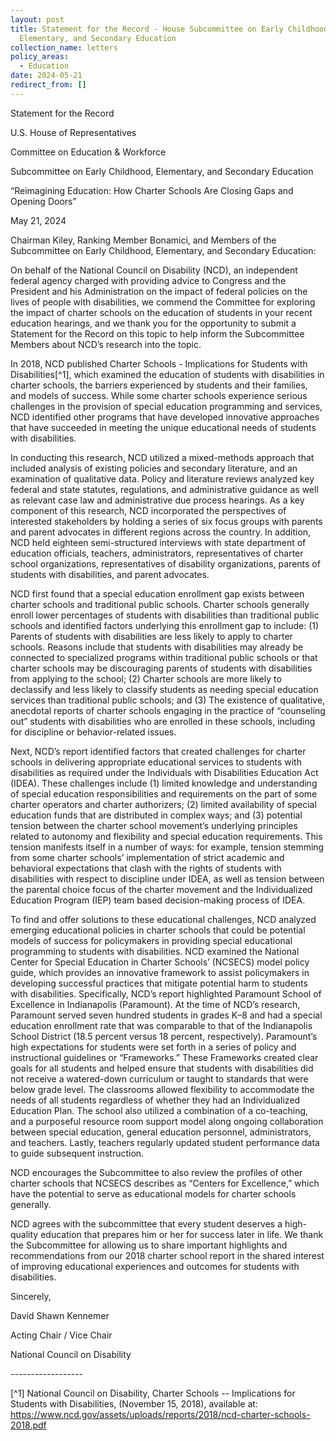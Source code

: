 ```yaml
---
layout: post
title: Statement for the Record - House Subcommittee on Early Childhood,
  Elementary, and Secondary Education
collection_name: letters
policy_areas:
  - Education
date: 2024-05-21
redirect_from: []
---
```

Statement for the Record

U.S. House of Representatives

Committee on Education & Workforce

Subcommittee on Early Childhood, Elementary, and Secondary Education 

“Reimagining Education: How Charter Schools Are Closing Gaps and Opening Doors”

May 21, 2024

Chairman Kiley, Ranking Member Bonamici, and Members of the Subcommittee on Early Childhood, Elementary, and Secondary Education:

On behalf of the National Council on Disability (NCD), an independent federal agency charged with providing advice to Congress and the President and his Administration on the impact of federal policies on the lives of people with disabilities, we commend the Committee for exploring the impact of charter schools on the education of students in your recent education hearings, and we thank you for the opportunity to submit a Statement for the Record on this topic to help inform the Subcommittee Members about NCD’s research into the topic.

In 2018, NCD published Charter Schools - Implications for Students with Disabilities[^1],  which examined the education of students with disabilities in charter schools, the barriers experienced by students and their families, and models of success. While some charter schools experience serious challenges in the provision of special education programming and services, NCD identified other programs that have developed innovative approaches that have succeeded in meeting the unique educational needs of students with disabilities. 

In conducting this research, NCD utilized a mixed-methods approach that included analysis of existing policies and secondary literature, and an examination of qualitative data. Policy and literature reviews analyzed key federal and state statutes, regulations, and administrative guidance as well as relevant case law and administrative due process hearings. As a key component of this research, NCD incorporated the perspectives of interested stakeholders by holding a series of six focus groups with parents and parent advocates in different regions across the country. In addition, NCD held eighteen semi-structured interviews with state department of education officials, teachers, administrators, representatives of charter school organizations, representatives of disability organizations, parents of students with disabilities, and parent advocates. 

NCD first found that a special education enrollment gap exists between charter schools and traditional public schools. Charter schools generally enroll lower percentages of students with disabilities than traditional public schools and identified factors underlying this enrollment gap to include: (1) Parents of students with disabilities are less likely to apply to charter schools. Reasons include that students with disabilities may already be connected to specialized programs within traditional public schools or that charter schools may be discouraging parents of students with disabilities from applying to the school; (2) Charter schools are more likely to declassify and less likely to classify students as needing special education services than traditional public schools; and (3) The existence of qualitative, anecdotal reports of charter schools engaging in the practice of “counseling out” students with disabilities who are enrolled in these schools, including for discipline or behavior-related issues. 

Next, NCD’s report identified factors that created challenges for charter schools in delivering appropriate educational services to students with disabilities as required under the Individuals with Disabilities Education Act (IDEA). These challenges include (1) limited knowledge and understanding of special education responsibilities and requirements on the part of some charter operators and charter authorizers; (2) limited availability of special education funds that are distributed in complex ways; and (3) potential tension between the charter school movement’s underlying principles related to autonomy and flexibility and special education requirements. This tension manifests itself in a number of ways: for example, tension stemming from some charter schools’ implementation of strict academic and behavioral expectations that clash with the rights of students with disabilities with respect to discipline under IDEA, as well as tension between the parental choice focus of the charter movement and the Individualized Education Program (IEP) team based decision-making process of IDEA.

To find and offer solutions to these educational challenges, NCD analyzed emerging educational policies in charter schools that could be potential models of success for policymakers in providing special educational programming to students with disabilities. NCD examined the National Center for Special Education in Charter Schools’ (NCSECS) model policy guide, which provides an innovative framework to assist policymakers in developing successful practices that mitigate potential harm to students with disabilities. Specifically, NCD’s report highlighted Paramount School of Excellence in Indianapolis (Paramount). At the time of NCD’s research, Paramount served seven hundred students in grades K–8 and had a special education enrollment rate that was comparable to that of the Indianapolis School District (18.5 percent versus 18 percent, respectively). Paramount’s high expectations for students were set forth in a series of policy and instructional guidelines or “Frameworks.” These Frameworks created clear goals for all students and helped ensure that students with disabilities did not receive a watered-down curriculum or taught to standards that were below grade level. The classrooms allowed flexibility to accommodate the needs of all students regardless of whether they had an Individualized Education Plan. The school also utilized a combination of a co-teaching, and a purposeful resource room support model along ongoing collaboration between special education, general education personnel, administrators, and teachers. Lastly, teachers regularly updated student performance data to guide subsequent instruction. 

NCD encourages the Subcommittee to also review the profiles of other charter schools that NCSECS describes as “Centers for Excellence,” which have the potential to serve as educational models for charter schools generally.

NCD agrees with the subcommittee that every student deserves a high-quality education that prepares him or her for success later in life. We thank the Subcommittee for allowing us to share important highlights and recommendations from our 2018 charter school report in the shared interest of improving educational experiences and outcomes for students with disabilities. 

Sincerely,

David Shawn Kennemer

Acting Chair / Vice Chair

National Council on Disability

\------------------

 [^1] National Council on Disability, Charter Schools -- Implications for Students with Disabilities, (November 15, 2018), available at: https://www.ncd.gov/assets/uploads/reports/2018/ncd-charter-schools-2018.pdf

